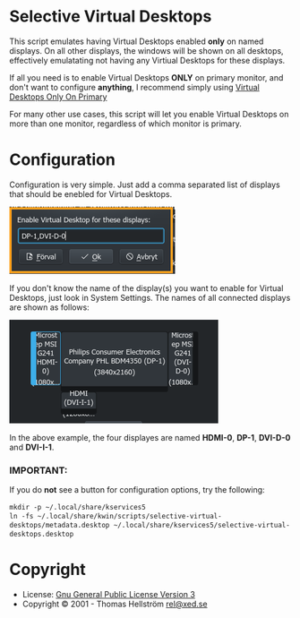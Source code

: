 Selective Virtual Desktops
==========================

This script emulates having Virtual Desktops enabled __only__ on named displays. On all other displays, the windows will be shown on all desktops, effectively emulatating not having any Virtiual Desktops for these displays.

If all you need is to enable Virtual Desktops __ONLY__ on primary monitor, and don't want to configure __anything__, I recommend simply using [Virtual Desktops Only On Primary](https://github.com/wsdfhjxc/kwin-scripts/tree/master/virtual-desktops-only-on-primary)

For many other use cases, this script will let you enable Virtual Desktops on more than one monitor, regardless of which monitor is primary. 

Configuration
=============
Configuration is very simple. Just add a comma separated list of displays that should be enebled for Virtual Desktops.

![Configuration](assets/images/config.png)

If you don't know the name of the display(s) you want to enable for Virtual Desktops, just look in System Settings. The names of all connected displays are shown as follows:

![Displays](assets/images/displays.png)

In the above example, the four displayes are named __HDMI-0__, __DP-1__, __DVI-D-0__ and __DVI-I-1__.

### IMPORTANT:

If you do __not__ see a button for configuration options, try the following:
```
mkdir -p ~/.local/share/kservices5
ln -fs ~/.local/share/kwin/scripts/selective-virtual-desktops/metadata.desktop ~/.local/share/kservices5/selective-virtual-desktops.desktop 
```

Copyright
=========
- License: [Gnu General Public License Version 3](LICENSE.md)
- Copyright &copy; 2001 - Thomas Hellström <rel@xed.se>

